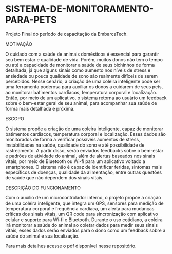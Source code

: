 # SISTEMA-DE-MONITORAMENTO-PARA-PETS
Projeto Final do período de capacitação da EmbarcaTech.

MOTIVAÇÃO 

O cuidado com a saúde de animais domésticos é essencial para garantir seu bem estar e qualidade de vida. Porém, muitos donos não tem o tempo ou até a capacidade de monitorar a saúde de seus bichinhos de forma detalhada, já que alguns sinais como aumento nos níveis de stress e ansiedade ou pouca qualidade de sono são realmente difíceis de serem percebidos. Nesse cenário, a criação de uma coleira inteligente pode ser uma ferramenta poderosa para auxiliar os donos a cuidarem de seus pets, ao monitorar batimentos cardíacos, temperatura corporal e localização. Então, por meio de um aplicativo, o sistema retorna ao usuário um feedback sobre o bem-estar geral de seu animal, para acompanhar sua saúde de forma mais detalhada e próxima. 

ESCOPO

O sistema propõe a criação de uma coleira inteligente, capaz de monitorar batimentos cardíacos, temperatura corporal e localização. Esses dados são monitorados de forma a verificar possíveis aumentos de stress, instabilidades na saúde, qualidade do sono e até possibilidade de rastreamento. A partir disso, serão enviados feedbacks sobre o bem-estar e padrões de atividade do animal, além de alertas baseados nos sinais vitais, por meio de Bluetooth ou Wi-fi para um aplicativo voltado a smartphones. O sistema não é capaz de identificar feridas, sintomas mais específicos de doenças, qualidade da alimentação, entre outras questões de saúde que não dependem dos sinais vitais.

DESCRIÇÃO DO FUNCIONAMENTO

Com o auxílio de um microcontrolador interno, o projeto propõe a criação de uma coleira inteligente, que integra um GPS, sensores para medição de temperatura corporal e frequência cardíaca, um alerta para mudanças críticas dos sinais vitais, um QR code para sincronização com aplicativo celular e suporte para Wi-fi e Bluetooth. Durante o uso cotidiano, a coleira irá monitorar a saúde do animal ao coletar dados para medir seus sinais vitais, esses dados serão enviados para o dono como um feedback sobre a saúde do animal e sua localização.

 Para mais detalhes acesse o pdf disponível nesse repositório.
